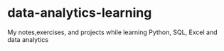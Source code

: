 # data-analytics-learning
My notes,exercises, and projects while learning Python, SQL, Excel and data analytics
